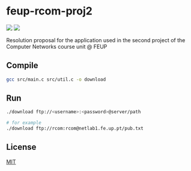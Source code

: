 # feup-rcom-proj2

![](https://img.shields.io/github/license/ctrlMarcio/feup-rcom-proj2)
![](https://img.shields.io/badge/gcc-8.1.0-red)

Resolution proposal for the application used in the second project of the Computer Networks course unit @ FEUP

## Compile

```bash
gcc src/main.c src/util.c -o download
```

## Run

```bash
./download ftp://<username>:<password>@server/path

# for example
./download ftp://rcom:rcom@netlab1.fe.up.pt/pub.txt
```

## License

[MIT](https://opensource.org/licenses/MIT)